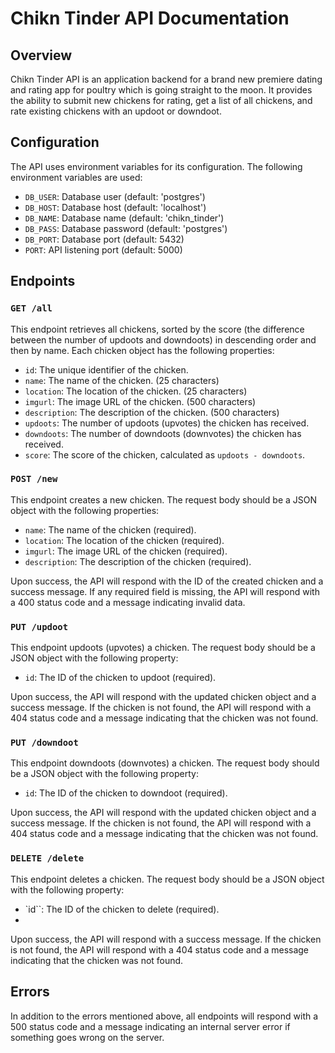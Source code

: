 # Chikn Tinder API Documentation

## Overview

Chikn Tinder API is an application backend for a brand new premiere dating and rating app for poultry which is going straight to the moon. It provides the ability to submit new chickens for rating, get a list of all chickens, and rate existing chickens with an updoot or downdoot.

## Configuration

The API uses environment variables for its configuration. The following environment variables are used:

- `DB_USER`: Database user (default: 'postgres')
- `DB_HOST`: Database host (default: 'localhost')
- `DB_NAME`: Database name (default: 'chikn_tinder')
- `DB_PASS`: Database password (default: 'postgres')
- `DB_PORT`: Database port (default: 5432)
- `PORT`: API listening port (default: 5000)

## Endpoints

### `GET /all`

This endpoint retrieves all chickens, sorted by the score (the difference between the number of updoots and downdoots) in descending order and then by name. Each chicken object has the following properties:

- `id`: The unique identifier of the chicken.
- `name`: The name of the chicken. (25 characters)
- `location`: The location of the chicken. (25 characters)
- `imgurl`: The image URL of the chicken. (500 characters)
- `description`: The description of the chicken. (500 characters)
- `updoots`: The number of updoots (upvotes) the chicken has received.
- `downdoots`: The number of downdoots (downvotes) the chicken has received.
- `score`: The score of the chicken, calculated as `updoots - downdoots`.

### `POST /new`

This endpoint creates a new chicken. The request body should be a JSON object with the following properties:

- `name`: The name of the chicken (required).
- `location`: The location of the chicken (required).
- `imgurl`: The image URL of the chicken (required).
- `description`: The description of the chicken (required).

Upon success, the API will respond with the ID of the created chicken and a success message. If any required field is missing, the API will respond with a 400 status code and a message indicating invalid data.

### `PUT /updoot`

This endpoint updoots (upvotes) a chicken. The request body should be a JSON object with the following property:

- `id`: The ID of the chicken to updoot (required).

Upon success, the API will respond with the updated chicken object and a success message. If the chicken is not found, the API will respond with a 404 status code and a message indicating that the chicken was not found.

### `PUT /downdoot`

This endpoint downdoots (downvotes) a chicken. The request body should be a JSON object with the following property:

- `id`: The ID of the chicken to downdoot (required).

Upon success, the API will respond with the updated chicken object and a success message. If the chicken is not found, the API will respond with a 404 status code and a message indicating that the chicken was not found.

### `DELETE /delete`
This endpoint deletes a chicken. The request body should be a JSON object with the following property:

- `id``: The ID of the chicken to delete (required).
- 
Upon success, the API will respond with a success message. If the chicken is not found, the API will respond with a 404 status code and a message indicating that the chicken was not found.

## Errors

In addition to the errors mentioned above, all endpoints will respond with a 500 status code and a message indicating an internal server error if something goes wrong on the server.

